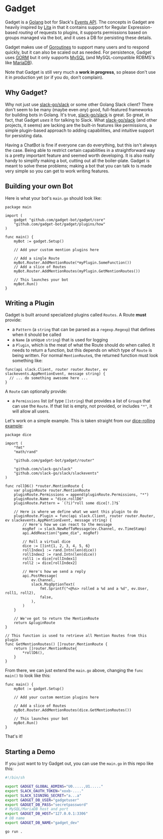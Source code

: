 # Gadget

Gadget is a [Golang](https://golang.org/) bot for Slack's [Events API](https://api.slack.com/events). The concepts in Gadget are heavily inspired by [Lita](https://www.lita.io/) in that it contains support for Regular Expression-based _routing_ of requests to plugins, it supports permissions based on groups managed via the bot, and it uses a DB for persisting these details.

Gadget makes use of [Goroutines](https://golangbot.com/goroutines/) to support many users and to respond quickly, but it can also be scaled out as needed. For persistence, Gadget uses [GORM](https://gorm.io/) but it only supports [MySQL](https://www.mysql.com/) (and MySQL-compatible RDBMS's like [MariaDB](https://mariadb.org/)).

Note that Gadget is still very much a **work in progress**, so please don't use it in production yet (or if you do, don't complain).

## Why Gadget?

Why not just use [slack-go/slack](https://github.com/slack-go/slack) or some other Golang Slack client? There don't seem to be many (maybe even _any_) good, full-featured frameworks for building bots in Golang. It's true, [slack-go/slack](https://github.com/slack-go/slack) is great. So great, in fact, that Gadget _uses_ it for talking to Slack. What [slack-go/slack](https://github.com/slack-go/slack) (and other projects, it seems) are lacking are the built-in features like permissions, a simple plugin-based approach to adding capabilities, and intuitive support for persisting data.

Having a ChatBot is fine if everyone can do everything, but this isn't always the case. Being able to restrict certain capabilities in a straightforward way is a pretty important feature and seemed worth developing. It is also really handy to simplify making a bot, cutting out all the boiler-plate. Gadget is meant to solve these problems; making a bot that you can talk to is made very simple so you can get to work writing features.

## Building your own Bot

Here is what your bot's `main.go` should look like:

```golang
package main

import (
	gadget "github.com/gadget-bot/gadget/core"
	"github.com/gadget-bot/gadget/plugins/how"
)

func main() {
	myBot := gadget.Setup()

	// Add your custom mention plugins here
  
	// Add a single Route
	myBot.Router.AddMentionRoute(*myPlugin.SomeFunction())
	// Add a slice of Routes
	myBot.Router.AddMentionRoutes(myPlugin.GetMentionRoutes())

	// This launches your bot
	myBot.Run()
}
```

## Writing a Plugin

Gadget is built around specialized plugins called `Routes`. A Route **must** provide:

* a `Pattern` (a `string` that can be parsed as a `regexp.Regexp`) that defines when it should be called
* a `Name` (a unique `string`) that is used for logging
* a `Plugin`, which is the meat of what the Route should do when called. It needs to return a function, but this depends on which type of `Route` is being written. For normal `MentionRoute`s, the returned function must look something like:
```golang
func(api slack.Client, router router.Router, ev slackevents.AppMentionEvent, message string) {
  // ... do something awesome here ...
}
```

A `Route` can optionally provide:

* a `Permissions` list (of type `[]string`) that provides a list of `Group`s that can use the `Route`. If that list is empty, not provided, or includes `"*"`, it will allow all users.

Let's work on a simple example. This is taken straight from our [dice-rolling example](plugins/dice/dice.go):

```golang
package dice

import (
	"fmt"
	"math/rand"

	"github.com/gadget-bot/gadget/router"

	"github.com/slack-go/slack"
	"github.com/slack-go/slack/slackevents"
)

func rollD6() *router.MentionRoute {
	var pluginRoute router.MentionRoute
	pluginRoute.Permissions = append(pluginRoute.Permissions, "*")
	pluginRoute.Name = "dice.rollD6"
	pluginRoute.Pattern = `(?i)^roll some dice[!.]?$`

	// Here is where we define what we want this plugin to do
	pluginRoute.Plugin = func(api slack.Client, router router.Router, ev slackevents.AppMentionEvent, message string) {
		// Here's how we can react to the message
		msgRef := slack.NewRefToMessage(ev.Channel, ev.TimeStamp)
		api.AddReaction("game_die", msgRef)

		// Roll a virtual dice
		dice := []int{1, 2, 3, 4, 5, 6}
		rollIndex1 := rand.Intn(len(dice))
		rollIndex2 := rand.Intn(len(dice))
		roll1 := dice[rollIndex1]
		roll2 := dice[rollIndex2]

		// Here's how we send a reply
		api.PostMessage(
			ev.Channel,
			slack.MsgOptionText(
				fmt.Sprintf("<@%s> rolled a %d and a %d", ev.User, roll1, roll2),
				false,
			),
		)
	}

	// We've got to return the MentionRoute
	return &pluginRoute
}

// This function is used to retrieve all Mention Routes from this plugin
func GetMentionRoutes() []router.MentionRoute {
	return []router.MentionRoute{
		*rollD6(),
	}
}
```

From there, we can just extend the `main.go` above, changing the `func main()` to look like this:

```golang
func main() {
	myBot := gadget.Setup()

	// Add your custom mention plugins here
  
	// Add a slice of Routes
	myBot.Router.AddMentionRoutes(dice.GetMentionRoutes())

	// This launches your bot
	myBot.Run()
}
```

That's it!

## Starting a Demo

If you just want to try Gadget out, you can use the `main.go` in this repo like this:

```sh
#!/bin/sh

export GADGET_GLOBAL_ADMINS="U0.....,U1....."
export SLACK_OAUTH_TOKEN="xoxb-...."
export SLACK_SIGNING_SECRET="a...a"
export GADGET_DB_USER="gadgetuser"
export GADGET_DB_PASS="secretpassword"
# MySQL/MariaDB host and port
export GADGET_DB_HOST="127.0.0.1:3306"
# DB name
export GADGET_DB_NAME="gadget_dev"

go run .
```
